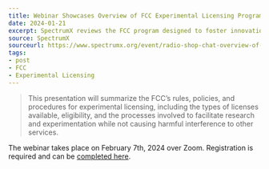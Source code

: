 ```yaml
---
title: Webinar Showcases Overview of FCC Experimental Licensing Program
date: 2024-01-21
excerpt: SpectrumX reviews the FCC program designed to foster innovation.
source: SpectrumX
sourceurl: https://www.spectrumx.org/event/radio-shop-chat-overview-of-the-fccs-experimental-licensing-program-ft-martin-doczkat/
tags:
- post
- FCC
- Experimental Licensing
---
```

> This presentation will summarize the FCC’s rules, policies, and procedures for experimental licensing, including the types of licenses available, eligibility, and the processes involved to facilitate research and experimentation while not causing harmful interference to other services.

The webinar takes place on February 7th, 2024 over Zoom. Registration is required and can be [completed here](https://notredame.zoom.us/meeting/register/tJYtc-6vpjMqGNEMR2O8gXUZEwP28DSJubki#/registration).